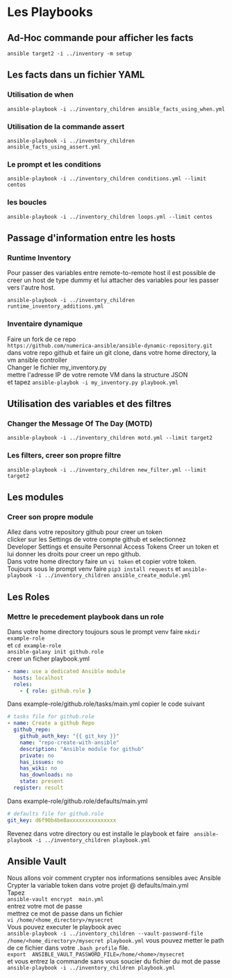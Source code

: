 # Les Playbooks

## Ad-Hoc commande pour afficher les facts 
```ansible target2 -i ../inventory -m setup```

## Les facts dans un fichier YAML
### Utilisation de when 
```ansible-playbook -i ../inventory_children ansible_facts_using_when.yml```
### Utilisation de la commande assert 
```ansible-playbook -i ../inventory_children ansible_facts_using_assert.yml```  

### Le prompt et les conditions
```ansible-playbook -i ../inventory_children conditions.yml --limit centos```

### les boucles
```ansible-playbook -i ../inventory_children loops.yml --limit centos```

## Passage d'information entre les hosts
### Runtime Inventory 
Pour passer des variables entre remote-to-remote host il est possible
de creer un host de type dummy et lui attacher des variables pour les passer 
vers l'autre host.

```ansible-playbook -i ../inventory_children runtime_inventory_additions.yml```

### Inventaire dynamique
Faire un fork de ce repo  
```https://github.com/numerica-ansible/ansible-dynamic-repository.git```
dans votre repo github
et faire un git clone, dans votre home directory,  la vm ansible controller   
Changer le fichier my_inventory.py   
mettre l'adresse IP de votre remote VM dans la structure JSON   
et  tapez
```ansible-playbok -i my_inventory.py playbook.yml```


## Utilisation des variables et des filtres 

### Changer the Message Of The Day (MOTD) 
```ansible-playbook -i ../inventory_children motd.yml --limit target2```

### Les filters, creer son propre filtre 
```ansible-playbook -i ../inventory_children new_filter.yml --limit target2```

## Les modules
### Creer son propre module 
Allez dans votre repository github pour creer un token   
clicker sur les Settings de votre compte github et selectionnez  
Developer Settings et ensuite Personnal Access Tokens 
Creer un token et lui donner les droits pour creer un repo github.  
Dans votre home directory faire un ```vi token``` et copier votre
token.  
Toujours sous le prompt venv
faire ```pip3 install requests``` et 
```ansible-playbook -i ../inventory_children ansible_create_module.yml```
## Les Roles

### Mettre le precedement playbook dans un role 
Dans votre home directory toujours sous le prompt venv
faire ```mkdir example-role```  
et ```cd example-role```  
```ansible-galaxy init github.role```  
creer un ficher playbook.yml    
```yaml
- name: use a dedicated Ansible module
  hosts: localhost
  roles:
    - { role: github.role }
```
Dans example-role/github.role/tasks/main.yml 
copier le code suivant
```yaml
# tasks file for github.role
- name: Create a github Repo
  github_repo:
    github_auth_key: "{{ git_key }}"
    name: "repo-create-with-ansible"
    description: "Ansible module for github"
    private: no
    has_issues: no
    has_wiki: no
    has_downloads: no
    state: present
  register: result
```
Dans  example-role/github.role/defaults/main.yml
```yaml
# defaults file for github.role
git_key: d6f90b4be8axxxxxxxxxxxxxxx
```
Revenez dans votre directory ou est installe le playbook et faire
``` ansible-playbook -i ../inventory_children playbook.yml```

## Ansible Vault
Nous allons voir comment crypter nos informations sensibles avec Ansible
Crypter la variable token dans votre projet @ defaults/main.yml  
Tapez  
```ansible-vault encrypt  main.yml```   
entrez votre mot de passe   
mettrez ce mot de passe dans un fichier  
```vi /home/<home_directory>/mysecret```   
Vous pouvez executer le playbook avec   
```ansible-playbook -i ../inventory_children --vault-password-file /home/<home_directory>/mysecret playbook.yml``` 
vous pouvez metter le path de ce fichier dans votre ```.bash_profile``` file.  
```export  ANSIBLE_VAULT_PASSWORD_FILE=/home/<home>/mysecret```      
et vous entrez la commande sans vous soucier du fichier du mot de passe  
```ansible-playbook -i ../inventory_children playbook.yml``` 

















































